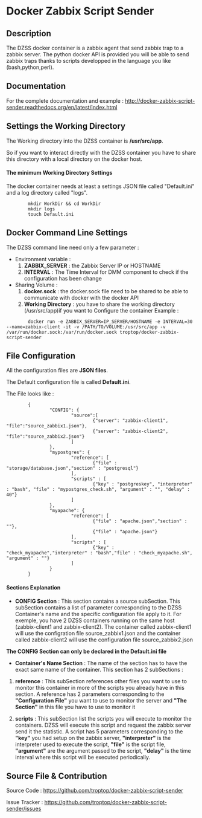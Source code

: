 # Docker Zabbix Script Sender
## Description

The DZSS docker container is a zabbix agent that send zabbix trap to a zabbix server.
The python docker API is provided 
you will be able to send zabbix traps thanks to scripts developped in the language you like (bash,python,perl).

## Documentation

For the complete documentation and example :
http://docker-zabbix-script-sender.readthedocs.org/en/latest/index.html

## Settings the Working Directory

The Working directory into the DZSS container is **/usr/src/app**.

So if you want to interact directly with the DZSS container you have to share this directory with a local directory on the docker host.

#### The minimum Working Directory Settings

The docker container needs at least a settings JSON file called \"Default.ini\" and a log directory called "logs".
```
        mkdir WorkDir && cd WorkDir
        mkdir logs
        touch Default.ini
```
## Docker Command Line Settings

The DZSS command line need only a few parameter :
- Environment variable :
	1. **ZABBIX_SERVER** : the Zabbix Server IP or HOSTNAME
	2. **INTERVAL** : The Time Interval for DMM component to check if the configuration has been change
- Sharing Volume :
	1. **docker.sock** : the docker.sock file need to be shared to be able to communicate with docker with the docker API
	2. **Working Directory** : you have to share the working directory (/usr/src/app)if you want to Configure the container
Example :
```
        docker run -e ZABBIX_SERVER=IP_SERVER/HOSTNAME -e INTERVAL=30 --name=zabbix-client -it -v /PATH/TO/VOLUME:/usr/src/app -v /var/run/docker.sock:/var/run/docker.sock troptop/docker-zabbix-script-sender
```

## File Configuration

All the configuration files are **JSON files**.

The Default configuration file is called **Default.ini**.

The File looks like :
```
        {
                "CONFIG": {
                        "source":[
                                {"server": "zabbix-client1", "file":"source_zabbix1.json"},
                                {"server": "zabbix-client2", "file":"source_zabbix2.json"}
                        ]
                },
                "mypostgres": {
                        "reference": [
                                {"file" : "storage/database.json","section" : "postgresql"}
                        ],
                        "scripts" : [
                                {"key" : "postgreskey", "interpreter" : "bash", "file" : "mypostgres_check.sh", "argument" : "", "delay" : 40"}
                        ]
                },
                "myapache": {
                        "reference": [
                                {"file" : "apache.json","section" : ""},
                                {"file" : "apache.json"}
                        ],
                        "scripts" : [
                                {"key" : "check_myapache","interpreter" : "bash","file" : "check_myapache.sh", "argument" : ""}
                        ]
                }
        }
```

#### Sections Explanation

- **CONFIG Section** :
This section contains a source subSection. This subSection contains a list of parameter corresponding to the DZSS Container's name and the specific configuration file apply to it.
For exemple, you have 2 DZSS containers running on the same host (zabbix-client1 and zabbix-client2). The container called zabbix-client1 will use the configration file source_zabbix1.json and the container called zabbix-client2 will use the configuration file source_zabbix2.json

**The CONFIG Section can only be declared in the Default.ini file**

- **Container's Name Section** :
The name of the section has to have the exact same name of the container.
This section has 2 subSections :
1. **reference** : This subSection references other files you want to use to monitor this container in more of the scripts you already have in this section. A reference has 2 parameters corresponding to the **"Configuration File"** you want to use to monitor the server and **"The Section"** in this file you have to use to monitor it

2. **scripts** : This subSection list the scripts you will execute to monitor the containers. DZSS will execute this script and request the zabbix server send it the statistic.
A script has 5 parameters corresponding to the **"key"** you had setup on the zabbix server, **"interpreter"** is the interpreter used to execute the script, **"file"** is the script file, **"argument"** are the argument passed to the script, **"delay"** is the time interval where this script will be executed periodically.


## Source File & Contribution

Source Code : https://github.com/troptop/docker-zabbix-script-sender

Issue Tracker : https://github.com/troptop/docker-zabbix-script-sender/issues
